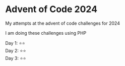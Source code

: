 # Advent of Code 2024

My attempts at the advent of code challenges for 2024

I am doing these challenges using PHP

Day 1: :star::star:  
Day 2: :star::star:  
Day 3: :star::star:  
